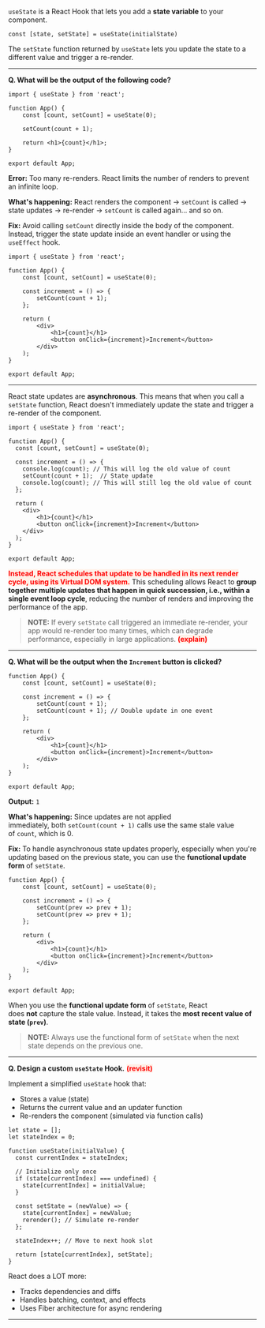 
`useState` is a React Hook that lets you add a **state variable** to your component.

```
const [state, setState] = useState(initialState)
```

The `setState` function returned by `useState` lets you update the state to a different value and trigger a re-render.

---

**Q. What will be the output of the following code?**

```
import { useState } from 'react';

function App() {
	const [count, setCount] = useState(0);
	
	setCount(count + 1);
	
	return <h1>{count}</h1>;
}

export default App;
```

**Error:** Too many re-renders. React limits the number of renders to prevent an infinite loop.

**What's happening:** React renders the component → `setCount` is called → state updates → re-render → `setCount` is called again... and so on.

**Fix:** Avoid calling `setCount` directly inside the body of the component. Instead, trigger the state update inside an event handler or using the `useEffect` hook.

```
import { useState } from 'react';

function App() {
	const [count, setCount] = useState(0);

	const increment = () => {
		setCount(count + 1);
	};
	
	return (
		<div>
			<h1>{count}</h1>
		    <button onClick={increment}>Increment</button>
	    </div>
    );
}

export default App;
```

---

React state updates are **asynchronous**. This means that when you call a `setState` function, React doesn't immediately update the state and trigger a re-render of the component.

```
import { useState } from 'react';

function App() {
  const [count, setCount] = useState(0);

  const increment = () => {
    console.log(count); // This will log the old value of count
    setCount(count + 1);  // State update
    console.log(count); // This will still log the old value of count
  };

  return (
	<div>
		<h1>{count}</h1>
	    <button onClick={increment}>Increment</button>
	</div>
  );
}

export default App;
```

<strong><span style="color:red; background: #FFF1E8">Instead, React schedules that update to be handled in its next render cycle, using its Virtual DOM system.</span></strong> This scheduling allows React to **group together multiple updates that happen in quick succession, i.e., within a single event loop cycle**, reducing the number of renders and improving the performance of the app.

> **NOTE:** If every `setState` call triggered an immediate re-render, your app would re-render too many times, which can degrade performance, especially in large applications. <strong><span style="color:red; background: #FFF1E8">(explain)</span></strong>

---

**Q. What will be the output when the `Increment` button is clicked?**

```
function App() {
	const [count, setCount] = useState(0);

	const increment = () => {
		setCount(count + 1);
		setCount(count + 1); // Double update in one event
	};

	return (
		<div>
			<h1>{count}</h1>
			<button onClick={increment}>Increment</button>
		</div>
	);
}

export default App;
```

**Output:** `1`

**What's happening:** Since updates are not applied immediately, both `setCount(count + 1)` calls use the same stale value of `count`, which is 0.

**Fix:** To handle asynchronous state updates properly, especially when you're updating based on the previous state, you can use the **functional update form** of `setState`.

```
function App() {
	const [count, setCount] = useState(0);

	const increment = () => {
		setCount(prev => prev + 1);
		setCount(prev => prev + 1);
	};

	return (
		<div>
			<h1>{count}</h1>
			<button onClick={increment}>Increment</button>
		</div>
	);
}

export default App;
```

When you use the **functional update form** of `setState`, React does **not** capture the stale value. Instead, it takes the **most recent value of state (`prev`)**.

> **NOTE:** Always use the functional form of `setState` when the next state depends on the previous one.

--- 

**Q. Design a custom `useState` Hook.** <strong><span style="color:red; background: #FFF1E8">(revisit)</span></strong>

Implement a simplified `useState` hook that:
- Stores a value (state)
- Returns the current value and an updater function
- Re-renders the component (simulated via function calls)

```
let state = [];
let stateIndex = 0;

function useState(initialValue) {
  const currentIndex = stateIndex;

  // Initialize only once
  if (state[currentIndex] === undefined) {
    state[currentIndex] = initialValue;
  }

  const setState = (newValue) => {
    state[currentIndex] = newValue;
    rerender(); // Simulate re-render
  };

  stateIndex++; // Move to next hook slot

  return [state[currentIndex], setState];
}
```

React does a LOT more:
- Tracks dependencies and diffs
- Handles batching, context, and effects
- Uses Fiber architecture for async rendering

---

